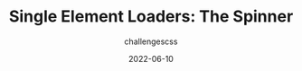 ---
author: challengescss
date: 2022-06-10
draft: true
permalink: false
publisher: css
tags:
  - css
  - effects
target_url: https://css-tricks.com/single-element-loaders-the-spinner/
title: "Single Element Loaders: The Spinner"
---